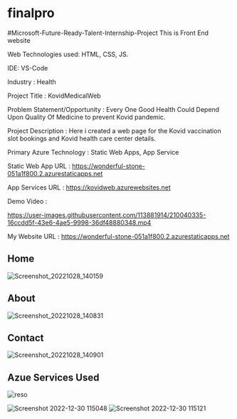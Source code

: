 # finalpro
#Microsoft-Future-Ready-Talent-Internship-Project This is Front End website

Web Technologies used: HTML, CSS, JS.

IDE: VS-Code

Industry : Health

Project Title : KovidMedicalWeb

Problem Statement/Opportunity : Every One Good Health Could Depend Upon Quality Of Medicine to prevent Kovid pandemic.

Project Description : Here i created a web page for the Kovid vaccination slot bookings and Kovid health care center details.

Primary Azure Technology : Static Web Apps, App Service

Static Web App URL : https://wonderful-stone-051a1f800.2.azurestaticapps.net

App Services URL : https://kovidweb.azurewebsites.net

Demo Video : 

https://user-images.githubusercontent.com/113881914/210040335-16ccdd5f-43e6-4ae5-9998-36df48880348.mp4

My Website URL : https://wonderful-stone-051a1f800.2.azurestaticapps.net

## Home  

![Screenshot_20221028_140159](https://user-images.githubusercontent.com/113881914/198543346-5533b00c-ed55-43ef-baac-8c6a179f1be2.png)

## About

![Screenshot_20221028_140831](https://user-images.githubusercontent.com/113881914/198544293-7fdc89a0-2e8a-4f4f-be4e-e519a46f0d62.png)

## Contact 
![Screenshot_20221028_140901](https://user-images.githubusercontent.com/113881914/198544431-a86f0f5a-dfb8-4f51-94e9-300f4d719c1e.png)

## Azue Services Used

![reso](https://user-images.githubusercontent.com/113881914/201639979-46e9de84-3465-4aef-9f46-8286331af3ff.png)

![Screenshot 2022-12-30 115048](https://user-images.githubusercontent.com/113881914/210040756-6bd2fb0a-bd8f-4df3-99b7-6e91f37479f3.png)
![Screenshot 2022-12-30 115121](https://user-images.githubusercontent.com/113881914/210040761-a8bace89-840e-4471-8538-292a19886c44.png)





